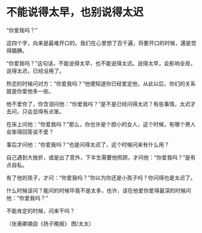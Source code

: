 # 不能说得太早，也别说得太迟

“你爱我吗？” 

这四个字，向来是最难开口的。我们在心里想了百千遍，将要开口的时候，還是觉得腼腆。 

“你爱我吗？”这句话，不能说得太早，也不能说得太迟。说得太早，会影响全局，说得太迟，已经没用了。 

热恋的时候问对方：“你爱我吗？”他便知道你已经爱定他，从此以后，你们的关系就是你爱他多一些。 

他不爱你了，你含泪问他：“你爱我吗？”是不是已经问得太迟？有些事情，太迟才去问，只会显得有点笨。 

在床上问他：“你爱我吗？”那么，你也许是个胆小的女人，这个时候，有哪个男人会笨得回答说不爱？ 

事后才问他：“你爱我吗？”也是问得太迟了，这个时候问来有什么用？ 

自己遇到大挫折，或是出了意外，下半生需要他照顾，才问他：“你爱我吗？”是有点自私。 

有了他的孩子，才问：“你爱我吗？”你以为你还是小孩子吗？你问得也是太迟了。 

什么时候该问？能问的时候毕竟不是太多，也许，该在他爱你爱得最深的时候问他：“你爱我吗？” 

不能肯定的时候，问来干吗？ 

（张甫卿摘自《扬子晚报》 图/太太）